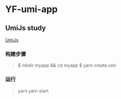 # YF-umi-app

## UmiJs study
[UmiJs](https://umijs.org/zh/)

### 构建步骤

> $ mkdir myapp && cd myapp
> $ yarn create umi

### 运行

> yarn
> yarn start
